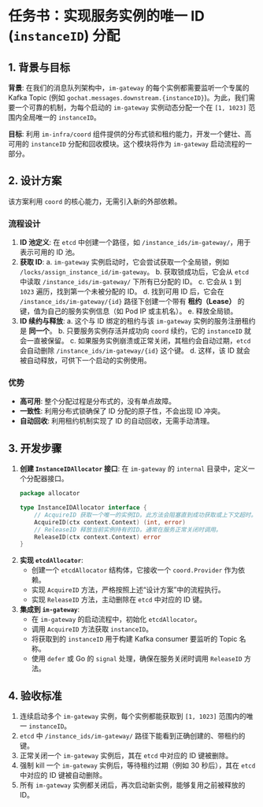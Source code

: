 # 任务书：实现服务实例的唯一 ID (`instanceID`) 分配

## 1. 背景与目标

**背景**: 在我们的消息队列架构中，`im-gateway` 的每个实例都需要监听一个专属的 Kafka Topic (例如 `gochat.messages.downstream.{instanceID}`)。为此，我们需要一个可靠的机制，为每个启动的 `im-gateway` 实例动态分配一个在 `[1, 1023]` 范围内全局唯一的 `instanceID`。

**目标**: 利用 `im-infra/coord` 组件提供的分布式锁和租约能力，开发一个健壮、高可用的 `instanceID` 分配和回收模块。这个模块将作为 `im-gateway` 启动流程的一部分。

## 2. 设计方案

该方案利用 `coord` 的核心能力，无需引入新的外部依赖。

### 流程设计

1.  **ID 池定义**: 在 `etcd` 中创建一个路径，如 `/instance_ids/im-gateway/`，用于表示可用的 ID 池。
2.  **获取 ID**:
    a. `im-gateway` 实例启动时，它会尝试获取一个全局锁，例如 `/locks/assign_instance_id/im-gateway`。
    b. 获取锁成功后，它会从 `etcd` 中读取 `/instance_ids/im-gateway/` 下所有已分配的 ID。
    c. 它会从 `1` 到 `1023` 遍历，找到第一个未被分配的 ID。
    d. 找到可用 ID 后，它会在 `/instance_ids/im-gateway/{id}` 路径下创建一个带有 **租约（Lease）** 的键，值为自己的服务实例信息（如 Pod IP 或主机名）。
    e. 释放全局锁。
3.  **ID 续约与释放**:
    a. 这个与 ID 绑定的租约与该 `im-gateway` 实例的服务注册租约是 **同一个**。
    b. 只要服务实例存活并成功向 `coord` 续约，它的 `instanceID` 就会一直被保留。
    c. 如果服务实例崩溃或正常关闭，其租约会自动过期，`etcd` 会自动删除 `/instance_ids/im-gateway/{id}` 这个键。
    d. 这样，该 ID 就会被自动释放，可供下一个启动的实例使用。

### 优势

- **高可用**: 整个分配过程是分布式的，没有单点故障。
- **一致性**: 利用分布式锁确保了 ID 分配的原子性，不会出现 ID 冲突。
- **自动回收**: 利用租约机制实现了 ID 的自动回收，无需手动清理。

## 3. 开发步骤

1.  **创建 `InstanceIDAllocator` 接口**:
    在 `im-gateway` 的 `internal` 目录中，定义一个分配器接口。
    ```go
    package allocator

    type InstanceIDAllocator interface {
        // AcquireID 获取一个唯一的实例ID。此方法会阻塞直到成功获取或上下文超时。
        AcquireID(ctx context.Context) (int, error)
        // ReleaseID 释放当前实例持有的ID。通常在服务正常关闭时调用。
        ReleaseID(ctx context.Context) error
    }
    ```
2.  **实现 `etcdAllocator`**:
    -   创建一个 `etcdAllocator` 结构体，它接收一个 `coord.Provider` 作为依赖。
    -   实现 `AcquireID` 方法，严格按照上述“设计方案”中的流程执行。
    -   实现 `ReleaseID` 方法，主动删除在 `etcd` 中对应的 ID 键。
3.  **集成到 `im-gateway`**:
    -   在 `im-gateway` 的启动流程中，初始化 `etcdAllocator`。
    -   调用 `AcquireID` 方法获取 `instanceID`。
    -   将获取到的 `instanceID` 用于构建 Kafka consumer 要监听的 Topic 名称。
    -   使用 `defer` 或 Go 的 `signal` 处理，确保在服务关闭时调用 `ReleaseID` 方法。

## 4. 验收标准

1.  连续启动多个 `im-gateway` 实例，每个实例都能获取到 `[1, 1023]` 范围内的唯一 `instanceID`。
2.  `etcd` 中 `/instance_ids/im-gateway/` 路径下能看到正确创建的、带租约的键。
3.  正常关闭一个 `im-gateway` 实例后，其在 `etcd` 中对应的 ID 键被删除。
4.  强制 kill 一个 `im-gateway` 实例后，等待租约过期（例如 30 秒后），其在 `etcd` 中对应的 ID 键被自动删除。
5.  所有 `im-gateway` 实例都关闭后，再次启动新实例，能够复用之前被释放的 ID。